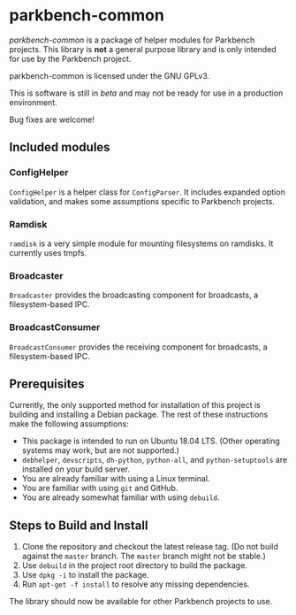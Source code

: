 # parkbench-common

_parkbench-common_ is a package of helper modules for Parkbench projects. This library is
**not** a general purpose library and is only intended for use by the Parkbench project.

parkbench-common is licensed under the GNU GPLv3.

This is software is still in _beta_ and may not be ready for use in a production environment.

Bug fixes are welcome!

## Included modules

### ConfigHelper
`ConfigHelper` is a helper class for `ConfigParser`. It includes expanded option validation,
and makes some assumptions specific to Parkbench projects.

### Ramdisk
`ramdisk` is a very simple module for mounting filesystems on ramdisks. It currently uses
tmpfs.

### Broadcaster
`Broadcaster` provides the broadcasting component for broadcasts, a filesystem-based IPC.

### BroadcastConsumer
`BroadcastConsumer` provides the receiving component for broadcasts, a filesystem-based IPC.

## Prerequisites

Currently, the only supported method for installation of this project is building and
installing a Debian package. The rest of these instructions make the following assumptions:

*   This package is intended to run on Ubuntu 18.04 LTS. (Other operating systems may work,
    but are not supported.)
*   `debhelper`, `devscripts`, `dh-python`, `python-all`, and `python-setuptools` are installed on your
    build server.
*   You are already familiar with using a Linux terminal.
*   You are familiar with using `git` and GitHub.
*   You are already somewhat familiar with using `debuild`.

## Steps to Build and Install

1.  Clone the repository and checkout the latest release tag. (Do not build against the
    `master` branch. The `master` branch might not be stable.)
2.  Use `debuild` in the project root directory to build the package.
3.  Use `dpkg -i` to install the package.
4.  Run `apt-get -f install` to resolve any missing dependencies.

The library should now be available for other Parkbench projects to use.
